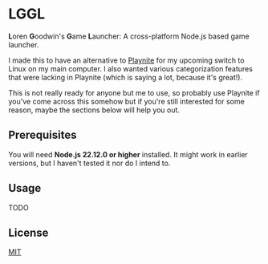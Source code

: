 # LGGL
**L**oren **G**oodwin's **G**ame **L**auncher: A cross-platform Node.js based game launcher.

I made this to have an alternative to [Playnite](https://playnite.link/) for my upcoming switch to Linux on my main computer. I also wanted various categorization features that were lacking in Playnite (which is saying a lot, because it's great!).

This is not really ready for anyone but me to use, so probably use Playnite if you've come across this somehow but if you're still interested for some reason, maybe the sections below will help you out.

## Prerequisites
You will need **Node.js 22.12.0 or higher** installed. It might work in earlier versions, but I haven't tested it nor do I intend to.

## Usage
TODO

## License
[MIT](https://github.com/duckdotapk/lggl/blob/main/LICENSE.md)